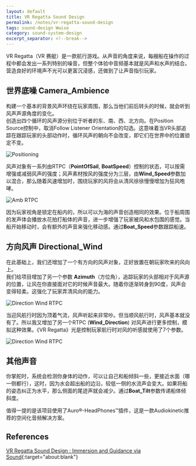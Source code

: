 ```yaml
---
layout: default
title: VR Regatta Sound Design
permalink: /notes/vr-regatta-sound-design
tags: sound-design Wwise
category: sound-system-design
excerpt_separator: <!--break-->
---
```

VR Regatta（VR 赛艇）是一款航行游戏。从声音的角度来说，每艘船在操作的过程中都会发出一系列特别的噪音，但整个体验中音频基本就是风声和水声的结合。营造良好的环境声不光可以更富沉浸感，还做到了让声音指引玩家。

<!--break-->

## 世界底噪 Camera_Ambience

构建一个基本的背景风声环绕在玩家周围，那么当他们前后转头的时候，就会听到风声声源角度的变化。  
创造出四个循环的风声源分别位于听者的东、南、西、北方向。在Position Source控制中，取消Follow Listener Orientation的勾选。这意味着当VR头部追踪在跟踪玩家的头部动作时，循环风声的朝向不会改变，即它们在世界中的位置锁定不变。

![Positioning](http://info.audiokinetic.com/hubfs/Blog_Images/VR%20Regatta%20-%20Stephen%20S./Picture2.png)

风声对象有一系列由RTPC（**PointOfSail**, **BoatSpeed**）控制的状态，可以按需增强或减弱风声的强度；风声素材按风的强度分为三层，由**Wind_Speed**参数加以混合，那么随着风速增加时，围绕玩家的风将会从清风徐徐慢慢增加为狂风咆哮。

![Amb RTPC](http://info.audiokinetic.com/hubfs/Blog_Images/VR%20Regatta%20-%20Stephen%20S./Picture3.png)

因为玩家视角是锁定在船内的，所以可以为海的声音创造相同的效果。位于船周围的发声体会播放水花拍打船体的声音，进一步增强了玩家被风和水包围的感觉。当船开始移动时，会有额外的声音来强化移动感。通过**Boat_Speed**参数跟踪船速。

## 方向风声 Directional_Wind

在此基础上，我们还增加了一个有方向的风声对象，正好放置在朝玩家吹来的风向上。  
我们给项目增加了另一个参数 **Azimuth**（方位角），追踪玩家的头部相对于风声源的位置，让风在你直接面对它的时候声音最大。随着你逐渐转身到90度，风声会变得轻柔。这强化了玩家弄清风向的能力。 

![Direction Wind RTPC](http://info.audiokinetic.com/hubfs/Blog_Images/VR%20Regatta%20-%20Stephen%20S./Picture4.png)

当迎风航行时因为顶着气流，风声听起来非常吵。但当顺风航行时，风声基本就没有了。所以我又增加了另一个RTPC (**Wind_Direction**) 对风声进行更多控制，模拟这种效果。《VR Regatta》光是控制玩家航行时对风的听感就使用了7个参数。

![Direction Wind RTPC](http://info.audiokinetic.com/hubfs/Blog_Images/VR%20Regatta%20-%20Stephen%20S./Picture6.png)

## 其他声音

你掌舵时，系统会检测你身体的动作，可以让自己和船倾斜一些，更接近水面（哪一侧都行），这时，因为水会超出船的边沿，较低一侧的水流声会变大。如果将船的姿态纠正为水平，那么侧面的尾迹声就会减少。通过**Boat_Tilt**参数传递船体倾斜度。

值得一提的是该项目使用了Auro®-HeadPhones™插件，这是一款Audiokinetic推荐的空间化音频解决方案。


## References

[VR Regatta Sound Design : Immersion and Guidance via Sound](https://blog.audiokinetic.com/en/audio-designer-blog-vr-regatta-vive-unity-wwiseimmersion-and-guidance-via-sound/){:target="about:blank"}
